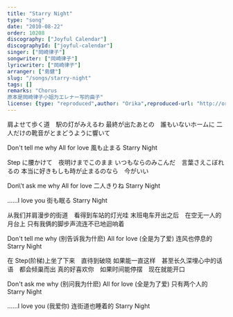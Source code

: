 ```yaml
---
title: "Starry Night"
type: "song"
date: "2010-08-22"
order: 10208
discography: ["Joyful Calendar"]
discographyId: ["joyful-calendar"]
singer: ["岡崎律子"]
songwriter: ["岡崎律子"]
lyricwriter: ["岡崎律子"]
arranger: ["島健"]
slug: "/songs/starry-night"
tags: []
remarks: "Chorus
原本是岡崎律子小姐为エレナー写的曲子"
license: {type: "reproduced",author: "Orika",reproduced-url: "http://orikamushi.myweb.hinet.net/",reproduced-website: "織歌蟲網站"}
---
```


肩よせて歩く道　駅の灯がみえるわ 
最終が出たあとの　誰もいないホームに 
二人だけの靴音がとまどうように響いて 

Don\'t tell me why 
All for love 
風も止まる Starry Night 

Step に腰かけて　夜明けまでこのまま 
いつもならのみこんだ　言葉さえこぼれるの 
本当に好きもしも時が止まるのなら　今がいい 

Don\\'t ask me why 
All for love 
二人きりね Starry Night 

......I love you 
街も眠る Starry Night

<!-- 翻译 -->

从我们并肩漫步的街道　看得到车站的灯光哇 
末班电车开出之后　在空无一人的月台上 
只有我俩的脚步声流连不已地迴响着 

Don't tell me why (别告诉我为什麽) 
All for love (全是为了爱) 
连风也停息的 Starry Night 

在 Step(阶梯)上坐了下来　直待到破晓 
如果能一直这样　甚至长久深埋心中的话语　都会倾巢而出 
真的好喜欢你　如果时间能停摆　现在就能开口 

Don't ask me why (别问我为什麽) 
All for love (全是为了爱) 
只有两个人的 Starry Night 

......I love you (我爱你) 
连街道也睡着的 Starry Night
